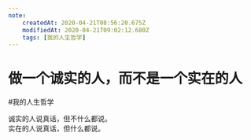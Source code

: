```yaml
---
note:
    createdAt: 2020-04-21T08:56:20.675Z
    modifiedAt: 2020-04-21T09:02:12.680Z
    tags: [我的人生哲学]
---
```

# 做一个诚实的人，而不是一个实在的人
#我的人生哲学 

诚实的人说真话，但不什么都说。  
实在的人说真话，但什么都说。  



